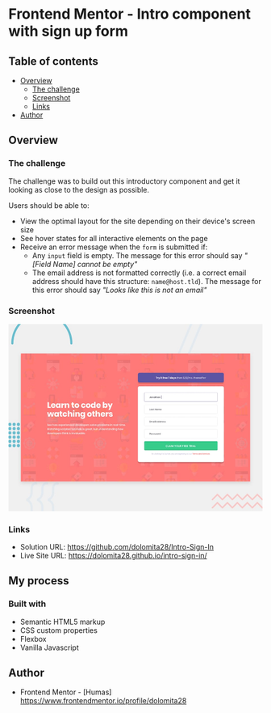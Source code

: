 # Frontend Mentor - Intro component with sign up form

## Table of contents

- [Overview](#overview)
  - [The challenge](#the-challenge)
  - [Screenshot](#screenshot)
  - [Links](#links)
- [Author](#author)

## Overview

### The challenge

The challenge was to build out this introductory component and get it looking as close to the design as possible.

Users should be able to:

- View the optimal layout for the site depending on their device's screen size
- See hover states for all interactive elements on the page
- Receive an error message when the `form` is submitted if:
  - Any `input` field is empty. The message for this error should say *"[Field Name] cannot be empty"*
  - The email address is not formatted correctly (i.e. a correct email address should have this structure: `name@host.tld`). The message for this error should say *"Looks like this is not an email"*


### Screenshot

![Design preview for the Intro component with sign up form coding challenge](./design/desktop-preview.jpg)

### Links

- Solution URL: https://github.com/dolomita28/Intro-Sign-In
- Live Site URL: https://dolomita28.github.io/intro-sign-in/

## My process

### Built with

- Semantic HTML5 markup
- CSS custom properties
- Flexbox
- Vanilla Javascript


## Author

- Frontend Mentor - [Humas] https://www.frontendmentor.io/profile/dolomita28

